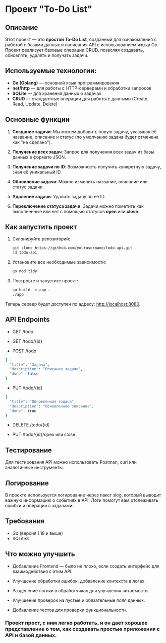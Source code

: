 # Проект "To-Do List"

## Описание
Этот проект — это **простой To-Do List**, созданный для ознакомления с работой с базами данных и написания API с использованием языка Go. Проект реализует базовые операции CRUD, позволяя создавать, обновлять, удалять и получать задачи.

## Используемые технологии:
- **Go (Golang)** — основной язык программирования
- **net/http** — для работы с HTTP-серверами и обработки запросов
- **SQLite** — для хранения данных о задачах
- **CRUD** — стандартные операции для работы с данными (Create, Read, Update, Delete)

## Основные функции

1. **Создание задачи**: Мы можем добавить новую задачу, указывая её название, описание и статус (по умолчанию задача будет отмечена как "не сделано").

2. **Получение всех задач**: Запрос для получения всех задач из базы данных в формате JSON.

3. **Получение задачи по ID**: Возможность получить конкретную задачу, зная её уникальный ID.

4. **Обновление задачи**: Можно изменить название, описание или статус задачи.

5. **Удаление задачи**: Удалить задачу по её ID.

6. **Переключение статуса задачи**: Задачи можно пометить как выполненные или нет с помощью статусов **open** или **close**.

## Как запустить проект

1. Склонируйте репозиторий:
    ```bash
    git clone https://github.com/yourusername/todo-api.git
    cd todo-api
    ```

2. Установите все необходимые зависимости:
    ```bash
    go mod tidy
    ```

3. Построьте и запустите проект:
    ```bash
    go build -o app .
    ./app
    ```

Теперь сервер будет доступен по адресу: [http://localhost:8080](http://localhost:8080).


## API Endpoints
- GET /todo

- GET /todo/{id}

- POST /todo
```bash 
{
  "title": "Задача",
  "description": "Описание задачи",
  "done": false
}
```
- PUT /todo/{id}
```bash 
{
  "title": "Обновленная задача",
  "description": "Обновленное описание",
  "done": true
}
```
- DELETE /todo/{id}

- PUT /todo/{id}/open или close


## Тестирование

Для тестирования API можно использовать Postman, curl или аналогичные инструменты.

## Логирование

В проекте используется логирование через пакет slog, который выводит важную информацию о событиях в API. Логи помогут вам отслеживать ошибки и операции с задачами.

## Требования
- Go (версия 1.18 и выше)
- SQLite3

## Что можно улучшить 
- Добавление Frontend — было не плохо, если создать интерфейс для взаимодействия с этим API.

- Улучшение обработки ошибок, добавление контекста в логах.

- Разделение логики в обработчиках для улучшения читаемости.

- Улучшение проверок на пустые и обязательные поля данных.

- Добавление тестов для проверки функциональности.

### Проект прост, с ним легко работать, и он дает хорошее представление о том, как создавать простые приложения с API и базой данных.
